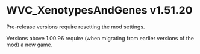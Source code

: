 # WVC_XenotypesAndGenes v1.51.20
 
Pre-release versions require resetting the mod settings.

Versions above 1.00.96 require (when migrating from earlier versions of the mod) a new game.